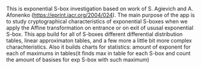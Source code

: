This is exponential S-box investigation based on work of S. Agievich and A. Afonenko (https://eprint.iacr.org/2004/024). The main  purpose of the app
is to study cryptographical characteristics of exponential S-boxes when we apply the Affine transformation on entrance or on exit of ususal exponential S-box. This app build for all of S-boxes different differential distribution tables, linear approximaton tables, and a few more a little bit more complex charachteristics. 
Also it builds charts for statistics: amount of exponent for each of maximums in tables(it finds max in table for each S-box and count the amount of basises for exp S-box with such maximum)  
